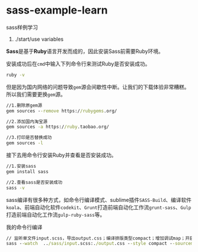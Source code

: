 # sass-example-learn
sass样例学习

1. ./start/use variables


**Sass**是基于**Ruby**语言开发而成的，因此安装Sass前需要Ruby环境。

安装成功后在`cmd`中输入下列命令行来测试Ruby是否安装成功。

```cmd
ruby -v
```

但是因为国内网络的问题导致`gem`源会间歇性中断。让我们的下载体验非常糟糕。
所以我们需要更换`gem`源。


```cmd
//1.删除原gem源
gem sources --remove https://rubygems.org/

//2.添加国内淘宝源
gem sources -a https://ruby.taobao.org/

//3.打印是否替换成功
gem sources -l

```

接下去用命令行安装Ruby并查看是否安装成功。

```cmd
//1.安装sass
gem install sass

//2.查看sass是否安装成功
sass -v
```

sass编译有很多种方式，如命令行编译模式、sublime插件`SASS-Build`、编译软件`koala`、前端自动化软件`codekit`、`Grunt`打造前端自动化工作流`grunt-sass`、`Gulp`打造前端自动化工作流`gulp-ruby-sass`等。


我的命令行编译

```cmd
// 监听单文件input.scss，导出output.css；编译排版类型compact；增加调试map；开启debug信息。
sass --watch  ../sass/input.scss:./output.css --style compact --sourcemap --debug-info
```
